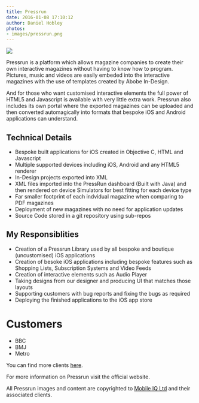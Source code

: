 ```yaml
---
title: Pressrun
date: 2016-01-08 17:10:12
author: Daniel Hobley
photos:
- images/pressrun.png
---
```


![](images/pressrun.png)

Pressrun is a platform which allows magazine companies to create their own interactive magazines without having to know how to program. Pictures, music and videos are easily embeded into the interactive magazines with the use of templates created by Abobe In-Design. 

And for those who want customised interactive elements the full power of HTML5 and Javascript is available with very little extra work. Pressrun also includes its own portal where the exported magazines can be uploaded and then converted automagically into formats that bespoke iOS and Android applications can understand.


## Technical Details

- Bespoke built applications for iOS created in Objective C, HTML and Javascript
- Multiple supported devices including iOS, Android and any HTML5 renderer
- In-Design projects exported into XML 
- XML files imported into the PressRun dashboard (Built with Java) and then rendered on device Simulators for best fitting for each device type
- Far smaller footprint of each indvidual magazine when comparing to PDF magazines
- Deployment of new magazines with no need for application updates
- Source Code stored in a git repository using sub-repos

## My Responsiblities
- Creation of a Pressrun Library used by all bespoke and boutique (uncustomised) iOS applications
- Creation of besoke iOS applications including bespoke features such as Shopping Lists, Subscription Systems and Video Feeds
- Creation of interactive elements such as Audio Player
- Taking designs from our designer and producing UI that matches those layouts
- Supporting customers with bug reports and fixing the bugs as required
- Deploying the finished applications to the iOS app store

# Customers
- BBC
- BMJ
- Metro

You can find more clients [here](http://www.appstudio.net/Clients/).

For more information on Pressrun visit the official website.

All Pressrun images and content are copyrighted to [Mobile IQ Ltd](http://www.mobileiq.com) and their associated clients.